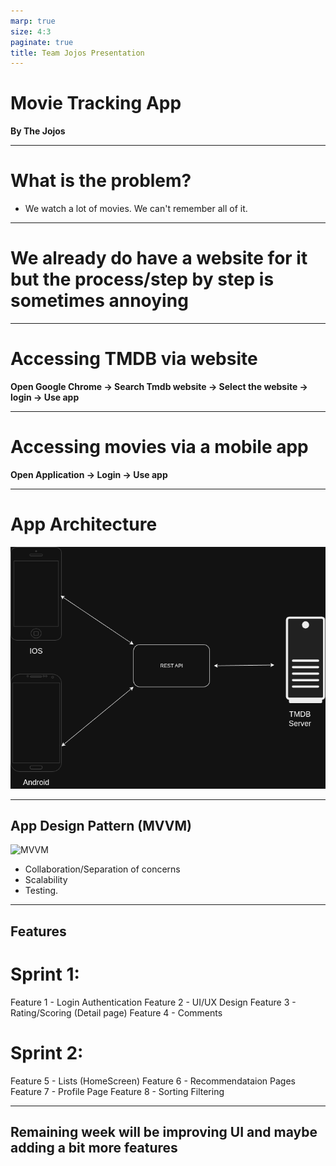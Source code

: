 ```yaml
---
marp: true
size: 4:3
paginate: true
title: Team Jojos Presentation
---
```


# Movie Tracking App
**By The Jojos**

---
# What is the problem?

- We watch a lot of movies. We can't remember all of it.

---
# We already do have a website for it but the process/step by step is sometimes annoying

---
# Accessing TMDB via website
**Open Google Chrome -> Search Tmdb website -> Select the website -> login -> Use app**

---

# Accessing movies via a mobile app
**Open Application -> Login -> Use app**




---


# App Architecture
![App Architecture](./images/software-architecture.png)


---

## App Design Pattern (MVVM)

![MVVM](https://upload.wikimedia.org/wikipedia/commons/thumb/d/d5/MVVMPattern.svg/500px-MVVMPattern.svg.png)

- Collaboration/Separation of concerns
- Scalability
- Testing.

---

## Features

# Sprint 1:

Feature 1 - Login Authentication
Feature 2 - UI/UX Design
Feature 3 - Rating/Scoring (Detail page)
Feature 4 - Comments

# Sprint 2:

Feature 5 - Lists (HomeScreen)
Feature 6 - Recommendataion Pages
Feature 7 - Profile Page
Feature 8 - Sorting Filtering

---

## Remaining week will be improving UI and maybe adding a bit more features